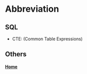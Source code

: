 # Abbreviation

## SQL

- CTE: (Common Table Expressions) 

## Others

#### [Home](https://fjulien.github.io/My-book)
